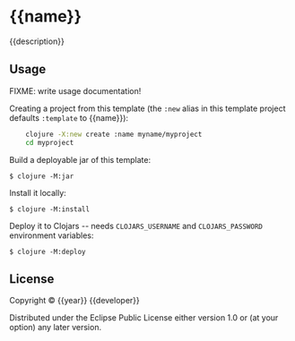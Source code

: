 # {{name}}

{{description}}

## Usage

FIXME: write usage documentation!

Creating a project from this template (the `:new` alias in this template project defaults `:template` to {{name}}):

```bash
    clojure -X:new create :name myname/myproject
    cd myproject
```

Build a deployable jar of this template:

    $ clojure -M:jar

Install it locally:

    $ clojure -M:install

Deploy it to Clojars -- needs `CLOJARS_USERNAME` and `CLOJARS_PASSWORD` environment variables:

    $ clojure -M:deploy

## License

Copyright © {{year}} {{developer}}

Distributed under the Eclipse Public License either version 1.0 or (at
your option) any later version.
